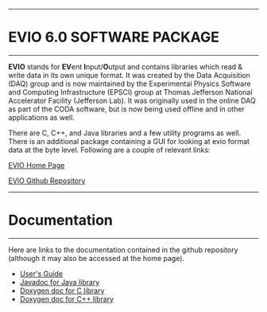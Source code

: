 ----------------------------
# **EVIO 6.0 SOFTWARE PACKAGE**
----------------------------

**EVIO** stands for **EV**ent **I**nput/**O**utput and contains libraries which read & write
data in its own unique format. It was created by the Data Acquisition (DAQ) group
and is now maintained by the Experimental Physics Software and Computing Infrastructure
(EPSCI) group at Thomas Jefferson National Accelerator Facility (Jefferson Lab).
It was originally used in the online DAQ as part of the CODA software,
but is now being used offline and in other applications as well.

There are C, C++, and Java libraries and a few utility programs as well.
There is an additional package containing a GUI for looking at
evio format data at the byte level. Following are a couple of relevant links:

  [EVIO Home Page](https://coda.jlab.org/drupal/content/event-io-evio/)

  [EVIO Github Repository](https://github.com/JeffersonLab/evio)

-----------------------------
# **Documentation**
----------------------------

Here are links to the documentation contained in the github repository
(although it may also be accessed at the home page).

* [User's Guide](https://jeffersonlab.github.io/evio/doc/users_guide/evio_Users_Guide.pdf)
* [Javadoc for Java library](https://jeffersonlab.github.io/evio/doc/javadoc/index.html)
* [Doxygen doc for C library](https://jeffersonlab.github.io/evio/doc/doxygen/C/html/index.html)
* [Doxygen doc for C++ library](https://jeffersonlab.github.io/evio/doc/doxygen/CC/html/index.html)


